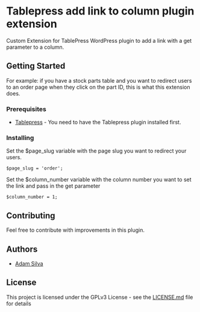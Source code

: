 # Tablepress add link to column plugin extension
Custom Extension for TablePress WordPress plugin to add a link with a get parameter to a column.

## Getting Started

For example: if you have a stock parts table and you want to redirect users to an order page when they click on the part ID, this is what this extension does.

### Prerequisites

* [Tablepress](https://br.wordpress.org/plugins/tablepress/) - You need to have the Tablepress plugin installed first.

### Installing

Set the $page_slug variable with the page slug you want to redirect your users.

```
$page_slug = 'order';
```

Set the $column_number variable with the column number you want to set the link and pass in the get parameter

```
$column_number = 1;
```
## Contributing

Feel free to contribute with improvements in this plugin.

## Authors

* [Adam Silva](http://www.adamsilva.com.br)

## License

This project is licensed under the GPLv3 License - see the [LICENSE.md](LICENSE.md) file for details

